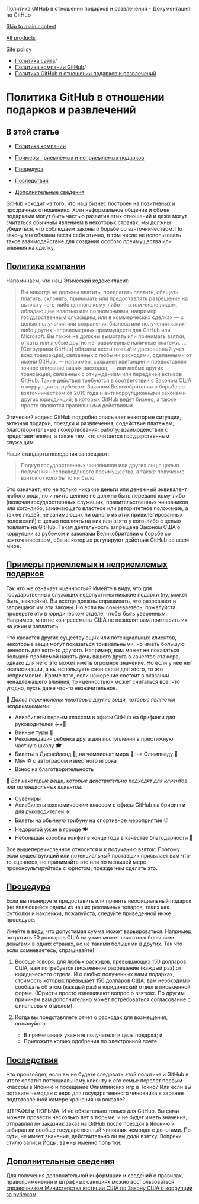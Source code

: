 Политика GitHub в отношении подарков и развлечений - Документация по GitHub

[Skip to main content](#main-content)

[All products](/ru)

[Site policy](/site-policy)

* [Политика сайта](/ru/site-policy)/
* [Политика компании GitHub](/ru/site-policy/github-company-policies)/
* [Политика GitHub в отношении подарков и развлечений](/ru/site-policy/github-company-policies/github-gifts-and-entertainment-policy)

Политика GitHub в отношении подарков и развлечений
==========

В этой статье
----------

* [Политика компании](#company-policies)

* [Примеры приемлемых и неприемлемых подарков](#examples-of-acceptable-and-unacceptable-gifts)

* [Процедура](#process)

* [Последствия](#consequences)

* [Дополнительные сведения](#more-information)

GitHub исходит из того, что наш бизнес построен на позитивных и прозрачных отношениях. Хотя неформальное общение и обмен подарками могут быть частью развития этих отношений и даже могут считаться обычным явлением в некоторых странах, мы должны убедиться, что соблюдаем законы о борьбе со взяточничеством. По закону мы обязаны вести себя этично, в том числе не использовать такое взаимодействие для создания особого преимущества или влияния на сделку.

[Политика компании](#company-policies)
----------

Напоминаем, что наш Этический кодекс гласит:

>
>
> Вы никогда не должны платить, предлагать платить, обещать платить, склонять, принимать или предоставлять разрешение на выплату чего-либо ценного кому-либо — в том числе лицам, обладающим властью или полномочиями, например государственным служащим, или в коммерческих сделках — с целью получения или сохранения бизнеса или получения каких-либо других неправомерных преимуществ для GitHub или Microsoft. Вы также не должны вымогать или принимать взятки, откаты или любые другие неправомерные наличные платежи. ... [Сотрудники GitHub] обязаны вести точный и достоверный учет всех транзакций, связанных с любыми расходами, сделанными от имени GitHub, — например, сохраняя квитанции и предоставляя точное описание ваших расходов, — или любых других транзакций, связанных с отчуждением или передачей активов GitHub. Такие действия требуются в соответствии с Законом США о коррупции за рубежом, Законом Великобритании о борьбе со взяточничеством от 2010 года и антикоррупционными законами других юрисдикций, в которых GitHub ведет бизнес, а также просто являются правильными действиями.
>
>

Этический кодекс GitHub подробно описывает некоторые ситуации, включая подарки, поездки и развлечения; содействие платежам; благотворительные пожертвования; работу; взаимодействие с представителями, а также тем, кто считается государственным служащим.

Наши стандарты поведения запрещают:

>
>
> Подкуп государственных чиновников или других лиц с целью получения несправедливого преимущества, а также получение взяток от кого бы то ни было.
>
>

Это означает, что не только никакие деньги или денежный эквивалент любого рода, но и ничто ценное не должно быть передано кому-либо (включая государственных служащих, правительственных чиновников или кого-либо, занимающего властное или авторитетное положение, а также людей, не занимающих ни одного из этих привилегированных положений) с целью повлиять на них или взято у кого-либо с целью повлиять на GitHub. Такая деятельность запрещена Законом США о коррупции за рубежом и законами Великобритании о борьбе со взяточничеством, оба из которых регулируют действия GitHub во всем мире.

[Примеры приемлемых и неприемлемых подарков](#examples-of-acceptable-and-unacceptable-gifts)
----------

Так что же означает «ценность»? Имейте в виду, что для государственных служащих недопустимы никакие подарки (ну, может быть, наклейки). Вы всегда должны спрашивать, что разрешают и запрещают им эти законы. Но если вы сомневаетесь, пожалуйста, проверьте это в юридическом отделе, чтобы быть уверенным. Например, многие конгрессмены США не позволят вам пригласить их на ужин и заплатить.

Что касается других существующих или потенциальных клиентов, некоторые вещи могут показаться тривиальными, но иметь большую ценность для кого-то другого. Например, вам может не показаться большой проблемой нанять дочь вашего друга в качестве стажера, однако для него это может иметь огромное значение. Но если у нее нет квалификации, а вы используете свои связи для этого, то это неприемлемо. Кроме того, если намерение состоит в оказании ненадлежащего влияния, то «ценностью» может считаться все, что угодно, пусть даже что-то незначительное.

🙅 *Далее перечислены некоторые другие вещи, которые являются неприемлемыми.*

* Авиабилеты первым классом в офисы GitHub на брифинги для руководителей ✈️+🍾
* Винные туры 🍷
* Рекомендация ребенка друга для поступления в престижную частную школу 🎓
* Билеты в Диснейленд 👸, на чемпионат мира 🥅, на Олимпиаду 🏅
* Мяч ⚽️ с автографом известного игрока
* Взнос на благотворительность

🙆 *Вот некоторые вещи, которые действительно подходят для клиентов или потенциальных клиентов:*

* Сувениры
* Авиабилеты экономическим классом в офисы GitHub на брифинги для руководителей ✈️
* Билеты на обычную трибуну на спортивное мероприятие ⚾️
* Недорогой ужин в городе 🍽
* Небольшая коробка конфет в конце года в качестве благодарности 🍫

Все вышеперечисленное относится и к *получению* взяток. Поэтому если существующий или потенциальный поставщик присылает вам что-то «ценное», не принимайте это или по меньшей мере проконсультируйтесь с юристом, прежде чем сделать это.

[Процедура](#process)
----------

Если вы планируете предоставить или принять неофициальный подарок (не являющийся одним из наших рекламных товаров, таких как футболки и наклейки), пожалуйста, следуйте приведенной ниже процедуре.

Имейте в виду, что допустимая сумма может варьироваться. Например, потратить 50 долларов США на ужин может считаться большими деньгами в одних странах, но не такими большими в других. Так что если сомневаетесь, спрашивайте!

1. Вообще говоря, для любых расходов, превышающих 150 долларов США, вам потребуется письменное разрешение (каждый раз) от юридического отдела. И о любых полученных вами подарках, стоимость которых превышает 150 долларов США, вам необходимо сообщать об этом (каждый раз) в юридический отдел в письменной форме. (Юристы просто взвешивают вопрос о взятках. По другим причинам вам дополнительно может потребоваться согласование с финансовым отделом).

2. Когда вы представляете отчет о расходах для возмещения, пожалуйста:

   * В примечаниях укажите получателя и цель подарка; и
   * Приложите копию одобрения по электронной почте

[Последствия](#consequences)
----------

Что произойдет, если вы не будете следовать этой политике и GitHub в итоге оплатит потенциальному клиенту и его семье перелет первым классом в Японию и посещение Олимпийских игр в Токио? Или если вы оставите чемодан с евро для государственного чиновника в заранее подготовленной камере хранения на вокзале?

ШТРАФЫ и ТЮРЬМА. И не обязательно только для GitHub. Вы сами можете провести несколько лет в тюрьме, и не будет иметь значения, отправлял ли заказчик заказ на GitHub после поездки в Японию и забирал ли вообще государственный чиновник чемодан с деньгами. По сути, не имеет значения, действительно ли вы *дали* взятку. Вопреки стилю записи Йоды, важны именно попытки.

[Дополнительные сведения](#more-information)
----------

Для получения дополнительной информации и сведений о правилах, правоприменении и штрафных санкциях можно воспользоваться [справочником Министерства юстиции США по Закону США о коррупции за рубежом](https://www.justice.gov/sites/default/files/criminal-fraud/legacy/2015/01/16/guide.pdf)
